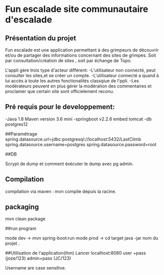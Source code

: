 # Fun escalade site communautaire d'escalade

## Présentation du projet

Fun escalade est une application permettant à des grimpeurs de découvrir et/ou de partager
des informations concernant des sites de grimpes.
Soit par consultation/création de sites , soit par échange de Topo.

L'appli gère trois type d'acteur différent:
-L'utilisateur non connecté, peut consulter les sites,et se créer un compte.
-L'utilisateur connecté a quand à lui accès à toute les autres fonctionalités classqiue de l'ppli.
-Les modérateurs peuvent en plus gérer la modération des commentaires et proclamer que certain 
site sont officielement reconu.



## Pré requis pour le developpement:

-Java 1.8
Maven version 3.6 mini
-springboot v2.2.6 embed tomcat
-db postgres12

##Paramétrage
spring.datasource.url=jdbc:postgresql://localhost:5432/LastClimb
spring.datasource.username=postgres
spring.datasource.password=root


##DB

Scrypt de dump et comment éxécuter le dump avec pg admin.

## Compilation

compilation via maven : mvn compile depuis la racine.

## packaging
mvn clean package

##run program

mode dev -> mvn spring-boot:run
mode prod -> cd target java -jar nom du projet .

##Utilisation de l'application(ihm)
Lancer localhost:8080
user +pass (joze/123)
admin+pass (JC/123)

Username are case sensitive.



